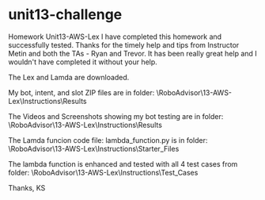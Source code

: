# unit13-challenge
Homework Unit13-AWS-Lex
I have completed this homework and successfully tested.
Thanks for the timely help and tips from Instructor Metin and both the TAs - Ryan and Trevor. It has been really great help and I wouldn't have completed it without your help.

The Lex and Lamda are downloaded.

My bot, intent, and slot ZIP files are in folder:
\RoboAdvisor\13-AWS-Lex\Instructions\Results


The Videos and Screenshots showing my bot testing are in folder:
\RoboAdvisor\13-AWS-Lex\Instructions\Results

The Lamda funcion code file: lambda_function.py is in folder: 
\RoboAdvisor\13-AWS-Lex\Instructions\Starter_Files

The lambda function is enhanced and tested with all 4 test cases from folder: 
\RoboAdvisor\13-AWS-Lex\Instructions\Test_Cases

Thanks,
KS
